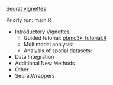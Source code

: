 [Seurat vignettes](https://satijalab.org/seurat/articles/get_started.html)

Priorly run: main.R

* Introductory Vignettes
  * Guided tutorial:  [pbmc3k_tutorial.R](pbmc3k_tutorial.R) 
  * Multimodal analysis: 
  * Analysis of spatial datasets: 
* Data Integration
* Additional New Methods
* Other
* SeuratWrappers

